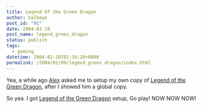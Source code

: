 ```yaml
---
title: Legend Of the Green Dragon
author: halkeye
post_id: "91"
date: 2004-02-10
post_name: legend_green_dragon
status: publish
tags:
  - gaming
datetime: 2004-02-10T01:34:20+0800
permalink: /2004/02/09/legend_green_dragon/index.html
---
```


Yea, a while ago [Alex](https://www.fustiar.org/) asked me to setup my own copy of [Legend of the Green Dragon](https://www.halkeye.net/logd/), after I showed him a global copy.

So yea. I got [Legend of the Green Dragon](https://www.halkeye.net/logd/) setup, Go play! NOW NOW NOW!